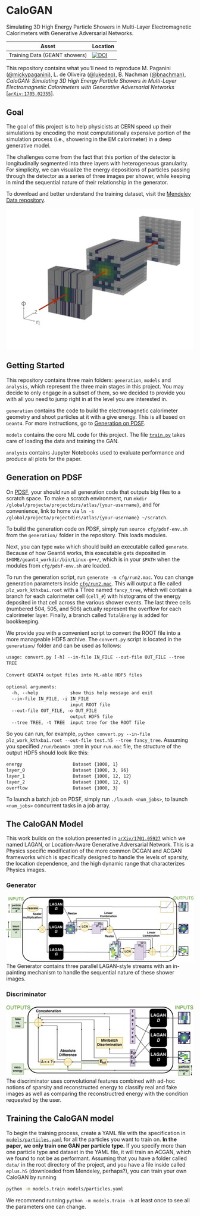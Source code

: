 # CaloGAN
Simulating 3D High Energy Particle Showers in Multi-Layer Electromagnetic Calorimeters with Generative Adversarial Networks.

| Asset  | Location |
| ------------- | ------------- |
| Training Data (GEANT showers) | [![DOI](https://zenodo.org/badge/DOI/10.17632/pvn3xc3wy5.1.svg)](https://doi.org/10.17632/pvn3xc3wy5.1)|

This repository contains what you'll need to reproduce M. Paganini ([@mickypaganini](https://github.com/mickypaganini)), L. de Oliveira ([@lukedeo](https://github.com/lukedeo)), B. Nachman ([@bnachman](https://github.com/bnachman)), _CaloGAN: Simulating 3D High Energy Particle Showers in Multi-Layer Electromagnetic Calorimeters with Generative Adversarial Networks_ [[`arXiv:1705.02355`](https://arxiv.org/abs/1705.02355)].

## Goal
The goal of this project is to help physicists at CERN speed up their simulations by encoding the most computationally expensive portion of the simulation process (i.e., showering in the EM calorimeter) in a deep generative model.

The challenges come from the fact that this portion of the detector is longitudinally segmented into three layers with heterogeneous granularity. For simplicity, we can visualize the energy depositions of particles passing through the detector as a series of three images per shower, while keeping in mind the sequential nature of their relationship in the generator. 

To download and better understand the training dataset, visit the [Mendeley Data repository](https://data.mendeley.com/datasets/pvn3xc3wy5/1).

![3D shower in the EM calorimeter](/figures/3d.jpg)

## Getting Started

This repository contains three main folders: `generation`, `models` and `analysis`, which represent the three main stages in this project. You may decide to only engage in a subset of them, so we decided to provide you with all you need to jump right in at the level you are interested in. 

`generation` contains the code to build the electromagnetic calorimeter geometry and shoot particles at it with a give energy. This is all based on `Geant4`. For more instructions, go to [Generation on PDSF](#generation-on-pdsf).

`models` contains the core ML code for this project. The file [`train.py`](https://github.com/hep-lbdl/CaloGAN/blob/master/models/train.py) takes care of loading the data and training the GAN. 

`analysis` contains Jupyter Notebooks used to evaluate performance and produce all plots for the paper.

## Generation on PDSF

On [PDSF](http://www.nersc.gov/users/computational-systems/pdsf/), your should run all generation code that outputs big files to a scratch space. To make a scratch environment, run `mkdir /global/projecta/projectdirs/atlas/{your-username}`, and for convenience, link to home via `ln -s /global/projecta/projectdirs/atlas/{your-username} ~/scratch`.

To build the generation code on PDSF, simply run `source cfg/pdsf-env.sh` from the `generation/` folder in the repository. This loads modules.

Next, you can type `make` which should build an executable called `generate`. Because of how Geant4 works, this executable gets deposited in `$HOME/geant4_workdir/bin/Linux-g++/`, which is in your `$PATH` when the modules from `cfg/pdsf-env.sh` are loaded.	

To run the generation script, run `generate -m cfg/run2.mac`. You can change generation parameters inside [`cfg/run2.mac`](https://github.com/hep-lbdl/CaloGAN/blob/master/generation/cfg/run2.mac). This will output a file called `plz_work_kthxbai.root` with a TTree named `fancy_tree`, which will contain a branch for each calorimeter cell (`cell_#`) with histograms of the energy deposited in that cell across the various shower events. The last three cells (numbered 504, 505, and 506) actually represent the overflow for each calorimeter layer. Finally, a branch called `TotalEnergy` is added for bookkeeping. 

We provide you with a convenient script to convert the ROOT file into a more manageable HDF5 archive. The `convert.py` script is located in the `generation/` folder and can be used as follows:
```
usage: convert.py [-h] --in-file IN_FILE --out-file OUT_FILE --tree TREE

Convert GEANT4 output files into ML-able HDF5 files

optional arguments:
  -h, --help            show this help message and exit
  --in-file IN_FILE, -i IN_FILE
                        input ROOT file
  --out-file OUT_FILE, -o OUT_FILE
                        output HDF5 file
  --tree TREE, -t TREE  input tree for the ROOT file

```
So you can run, for example, `python convert.py --in-file plz_work_kthxbai.root --out-file test.h5 --tree fancy_tree`.
Assuming you specified `/run/beamOn 1000` in your `run.mac` file, the structure of the output HDF5 should look like this:
```
energy                   Dataset {1000, 1}
layer_0                  Dataset {1000, 3, 96}
layer_1                  Dataset {1000, 12, 12}
layer_2                  Dataset {1000, 12, 6}
overflow                 Dataset {1000, 3}
```
To launch a batch job on PDSF, simply run `./launch <num_jobs>`, to launch `<num_jobs>` concurrent tasks in a job array.

## The CaloGAN Model
This work builds on the solution presented in [`arXiv/1701.05927`](https://arxiv.org/abs/1701.05927) which we named LAGAN, or Location-Aware Generative Adversarial Network. This is a Physics specific modification of the more common DCGAN and ACGAN frameworks which is specifically designed to handle the levels of sparsity, the location dependence, and the high dynamic range that characterizes Physics images.

### Generator
![Generator](figures/caloGAN_gen.jpg)
The Generator contains three parallel LAGAN-style streams with an in-painting mechanism to handle the sequential nature of these shower images.
### Discriminator
![Discriminator](figures/caloGAN_discr_rev.jpg)
The discriminator uses convolutional features combined with ad-hoc notions of sparsity and reconstructed energy to classify real and fake images as well as comparing the reconstructred energy with the condition requested by the user.

## Training the CaloGAN model
To begin the training process, create a YAML file with the specification in [`models/particles.yaml`](https://github.com/hep-lbdl/CaloGAN/blob/master/models/particles.yaml) for all the particles you want to train on. **In the paper, we only train one GAN per particle type.** If you specify more than one particle type and dataset in the YAML file, it will train an ACGAN, which we found to not be as performant. Assuming that you have a folder called `data/` in the root directory of the project, and you have a file inside called `eplus.h5` (downloaded from Mendeley, perhaps?), you can train your own CaloGAN by running 

```bash
python -m models.train models/particles.yaml
```

We recommend running `python -m models.train -h` at least once to see all the parameters one can change. 
